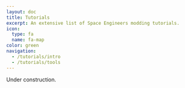 ```yaml
---
layout: doc
title: Tutorials
excerpt: An extensive list of Space Engineers modding tutorials.
icon:
  type: fa
  name: fa-map
color: green
navigation:
  - /tutorials/intro
  - /tutorials/tools
---
```


Under construction.